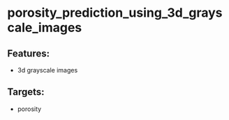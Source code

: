 # porosity_prediction_using_3d_grayscale_images

## Features:
- 3d grayscale images
## Targets:
- porosity
